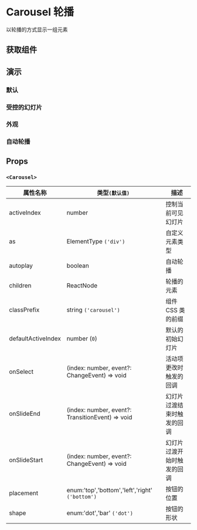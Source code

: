 # Carousel 轮播

以轮播的方式显示一组元素

## 获取组件

<!--{include:(components/carousel/fragments/import.md)}-->

## 演示

### 默认

<!--{include:`basic.md`}-->

### 受控的幻灯片

<!--{include:`position.md`}-->

### 外观

<!--{include:`appearance.md`}-->

### 自动轮播

<!--{include:`autoplay.md`}-->

## Props

### `<Carousel>`

| 属性名称           | 类型`(默认值)`                                   | 描述                       |
| ------------------ | ------------------------------------------------ | -------------------------- |
| activeIndex        | number                                           | 控制当前可见幻灯片         |
| as                 | ElementType `('div')`                            | 自定义元素类型             |
| autoplay           | boolean                                          | 自动轮播                   |
| children           | ReactNode                                        | 轮播的元素                 |
| classPrefix        | string `('carousel')`                            | 组件 CSS 类的前缀          |
| defaultActiveIndex | number (`0`)                                     | 默认的初始幻灯片           |
| onSelect           | (index: number, event?: ChangeEvent) => void     | 活动项更改时触发的回调     |
| onSlideEnd         | (index: number, event?: TransitionEvent) => void | 幻灯片过渡结束时触发的回调 |
| onSlideStart       | (index: number, event?: ChangeEvent) => void     | 幻灯片过渡开始时触发的回调 |
| placement          | enum:'top','bottom','left','right' `('bottom')`  | 按钮的位置                 |
| shape              | enum:'dot','bar' `('dot')`                       | 按钮的形状                 |
